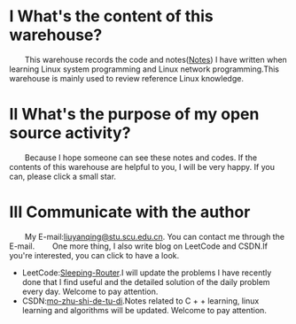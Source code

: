 # I What's the content of this warehouse?
&emsp;&emsp;This warehouse records the code and notes([Notes](https://gitee.com/router123456/linux-study/tree/master/Notes)) I have written when learning Linux system programming and Linux network programming.This warehouse is mainly used to review reference Linux knowledge.
# II What's the purpose of my open source activity?
&emsp;&emsp;Because I hope someone can see these notes and codes. If the contents of this warehouse are helpful to you, I will be very happy. If you can, please click a small star.
# III Communicate with the author
&emsp;&emsp;My E-mail:liuyanqing@stu.scu.edu.cn. You can contact me through the E-mail.
&emsp;&emsp;One more thing, I also write blog on LeetCode and CSDN.If you're interested, you can click to have a look.
- LeetCode:[Sleeping-Router](https://leetcode.cn/u/sleeping-router/).I will update the problems I have recently done that I find useful and the detailed solution of the daily problem every day. Welcome to pay attention.
- CSDN:[mo-zhu-shi-de-tu-di](https://blog.csdn.net/CS_COPy?spm=1011.2124.3001.5343).Notes related to C + + learning, linux learning and algorithms will be updated. Welcome to pay attention.
